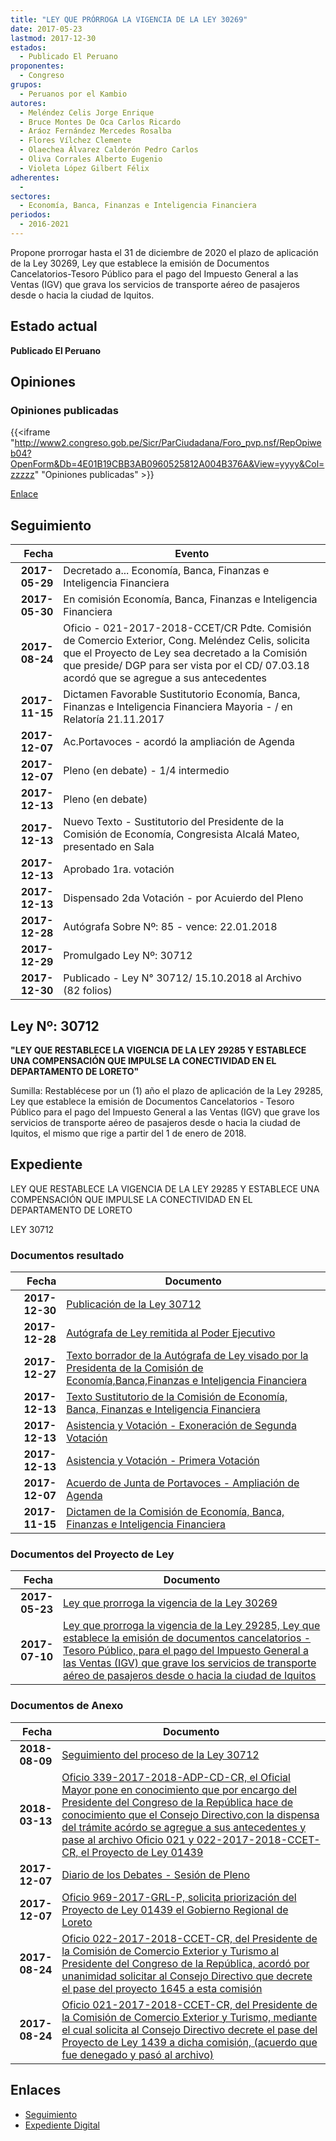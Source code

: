 ```yaml
---
title: "LEY QUE PRÓRROGA LA VIGENCIA DE LA LEY 30269"
date: 2017-05-23
lastmod: 2017-12-30
estados: 
  - Publicado El Peruano
proponentes: 
  - Congreso
grupos: 
  - Peruanos por el Kambio
autores: 
  - Meléndez Celis Jorge Enrique
  - Bruce Montes De Oca Carlos Ricardo
  - Aráoz Fernández Mercedes Rosalba
  - Flores Vílchez Clemente
  - Olaechea Álvarez Calderón Pedro Carlos
  - Oliva Corrales Alberto Eugenio
  - Violeta López Gilbert Félix
adherentes: 
  - 
sectores: 
  - Economía, Banca, Finanzas e Inteligencia Financiera
periodos: 
  - 2016-2021
---
```


Propone prorrogar hasta el 31 de diciembre de 2020 el plazo de aplicación de la Ley 30269, Ley que establece la emisión de Documentos Cancelatorios-Tesoro Público para el pago del Impuesto General a las Ventas (IGV) que grava los servicios de transporte aéreo de pasajeros desde o hacia la ciudad de Iquitos.


## Estado actual

**Publicado El Peruano**

## Opiniones

### Opiniones publicadas

{{<iframe "http://www2.congreso.gob.pe/Sicr/ParCiudadana/Foro_pvp.nsf/RepOpiweb04?OpenForm&Db=4E01B19CBB3AB0960525812A004B376A&View=yyyy&Col=zzzzz" "Opiniones publicadas" >}}

[Enlace](http://www2.congreso.gob.pe/Sicr/ParCiudadana/Foro_pvp.nsf/RepOpiweb04?OpenForm&Db=4E01B19CBB3AB0960525812A004B376A&View=yyyy&Col=zzzzz)

## Seguimiento

| Fecha | Evento |
|------:|--------|
| **2017-05-29** | Decretado a... Economía, Banca, Finanzas e Inteligencia Financiera|
| **2017-05-30** | En comisión Economía, Banca, Finanzas e Inteligencia Financiera|
| **2017-08-24** | Oficio - 021-2017-2018-CCET/CR Pdte. Comisión de Comercio Exterior, Cong. Meléndez Celis, solicita que el Proyecto de Ley sea decretado a la Comisión que preside/ DGP para ser vista por el CD/ 07.03.18 acordó que se agregue a sus antecedentes|
| **2017-11-15** | Dictamen Favorable Sustitutorio Economía, Banca, Finanzas e Inteligencia Financiera Mayoria - / en Relatoría 21.11.2017|
| **2017-12-07** | Ac.Portavoces - acordó la ampliación de Agenda|
| **2017-12-07** | Pleno (en debate) - 1/4 intermedio|
| **2017-12-13** | Pleno (en debate)|
| **2017-12-13** | Nuevo Texto - Sustitutorio del Presidente de la Comisión de Economía, Congresista Alcalá Mateo, presentado en Sala|
| **2017-12-13** | Aprobado 1ra. votación|
| **2017-12-13** | Dispensado 2da Votación - por Acuierdo del Pleno|
| **2017-12-28** | Autógrafa Sobre Nº: 85 - vence: 22.01.2018|
| **2017-12-29** | Promulgado Ley Nº: 30712|
| **2017-12-30** | Publicado - Ley N° 30712/ 15.10.2018 al Archivo (82 folios)|

## Ley Nº: 30712

**"LEY QUE RESTABLECE LA VIGENCIA DE LA LEY 29285 Y ESTABLECE UNA COMPENSACIÓN QUE IMPULSE LA CONECTIVIDAD EN EL DEPARTAMENTO DE LORETO"**

Sumilla: Restablécese por un (1) año el plazo de aplicación de la Ley 29285, Ley que establece la emisión de Documentos Cancelatorios - Tesoro Público para el pago del Impuesto General a las Ventas (IGV) que grave los servicios de transporte aéreo de pasajeros desde o hacia la ciudad de Iquitos, el mismo que rige a partir del 1 de enero de 2018.


## Expediente

LEY QUE RESTABLECE LA VIGENCIA DE LA LEY 29285 Y ESTABLECE UNA COMPENSACIÓN QUE IMPULSE LA CONECTIVIDAD EN EL DEPARTAMENTO DE LORETO

LEY 30712


### Documentos resultado

| Fecha | Documento |
|------:|--------|
| **2017-12-30** | [Publicación de la Ley 30712](http://www.leyes.congreso.gob.pe/Documentos/2016_2021/ADLP/Normas_Legales/30712-LEY.pdf) |
| **2017-12-28** | [Autógrafa de Ley remitida al Poder Ejecutivo](http://www.leyes.congreso.gob.pe/Documentos/2016_2021/ADLP/Texto_Aprobado/AU0143920171228.pdf) |
| **2017-12-27** | [Texto borrador de la Autógrafa de Ley visado por la Presidenta de la Comisión de Economía,Banca,Finanzas e Inteligencia Financiera](http://www.leyes.congreso.gob.pe/Documentos/2016_2021/Texto_Borrador_de_Autografa/BAU0143920171227.pdf) |
| **2017-12-13** | [Texto Sustitutorio de la Comisión de Economía, Banca, Finanzas e Inteligencia Financiera](http://www.leyes.congreso.gob.pe/Documentos/2016_2021/Texto_Sustitutorio/Proyectos_de_Ley/TS0143920171213.pdf) |
| **2017-12-13** | [Asistencia y Votación - Exoneración de Segunda Votación](http://www.leyes.congreso.gob.pe/Documentos/2016_2021/Asistencia_y_Votacion/Proyectos_de_Ley/Exoneracion_de_Segunda_Votacion/ESV0143920171213..pdf) |
| **2017-12-13** | [Asistencia y Votación - Primera Votación](http://www.leyes.congreso.gob.pe/Documentos/2016_2021/Asistencia_y_Votacion/Proyectos_de_Ley/AV0143920171213..pdf) |
| **2017-12-07** | [Acuerdo de Junta de Portavoces - Ampliación de Agenda](http://www.leyes.congreso.gob.pe/Documentos/2016_2021/Acuerdos/Junta_Portavoces/AJP0143920171207.pdf) |
| **2017-11-15** | [Dictamen de la Comisión de Economía, Banca, Finanzas e Inteligencia Financiera](http://www.leyes.congreso.gob.pe/Documentos/2016_2021/Dictamenes/Proyectos_de_Ley/01439DC09MAY20171115..pdf) |

### Documentos del Proyecto de Ley

| Fecha | Documento |
|------:|--------|
| **2017-05-23** | [Ley que prorroga la vigencia de la Ley 30269](http://www.leyes.congreso.gob.pe/Documentos/2016_2021/Proyectos_de_Ley_y_de_Resoluciones_Legislativas/PL0143920170523.PDF) |
| **2017-07-10** | [Ley que prorroga la vigencia de la Ley 29285, Ley que establece la emisión de documentos cancelatorios - Tesoro Público, para el pago del Impuesto General a las Ventas (IGV) que grave los servicios de transporte aéreo de pasajeros desde o hacia la ciudad de Iquitos](http://www.leyes.congreso.gob.pe/Documentos/2016_2021/Proyectos_de_Ley_y_de_Resoluciones_Legislativas/PL0164520170710..pdf) |

### Documentos de Anexo

| Fecha | Documento |
|------:|--------|
| **2018-08-09** | [Seguimiento del proceso de la Ley 30712](http://www.leyes.congreso.gob.pe/Documentos/2016_2021/Seguimiento_de_Proyectos_de_Ley/01439PL20180809.pdf) |
| **2018-03-13** | [Oficio 339-2017-2018-ADP-CD-CR, el Oficial Mayor pone en conocimiento que por encargo del Presidente del Congreso de la República hace de conocimiento que el Consejo Directivo,con la dispensa del trámite acórdo se agregue a sus antecedentes y pase al archivo Oficio 021 y 022-2017-2018-CCET-CR, el Proyecto de Ley 01439](http://www.leyes.congreso.gob.pe/Documentos/2016_2021/Oficios/Oficialia_Mayor/OFICIO-339-2017-2018-ADP-CD-CR.pdf) |
| **2017-12-07** | [Diario de los Debates - Sesión de Pleno](http://www.leyes.congreso.gob.pe/Documentos/2016_2021/ADLP/Diario_Debates/30712-TDD.pdf) |
| **2017-12-07** | [Oficio 969-2017-GRL-P, solicita priorización del Proyecto de Ley 01439 el Gobierno Regional de Loreto](http://www.leyes.congreso.gob.pe/Documentos/2016_2021/Oficios/Otras_Instituciones/OFICIO-969-2017-GRL-P.pdf) |
| **2017-08-24** | [Oficio 022-2017-2018-CCET-CR, del Presidente de la Comisión de Comercio Exterior y Turismo al Presidente del Congreso de la República, acordó por unanimidad solicitar al Consejo Directivo que decrete el pase del proyecto 1645 a esta comisión](http://www.leyes.congreso.gob.pe/Documentos/2016_2021/Oficios/Comisiones_Ordinarias/OFICIO-O22-2017-2018--CCET-CR..pdf) |
| **2017-08-24** | [Oficio 021-2017-2018-CCET-CR, del Presidente de la Comisión de Comercio Exterior y Turismo, mediante el cual solicita al Consejo Directivo decrete el pase del Proyecto de Ley 1439 a dicha comisión, (acuerdo que fue denegado y pasó al archivo)](http://www.leyes.congreso.gob.pe/Documentos/2016_2021/Oficios/Congresistas/OFICIO-021-2017-2018-CCET-CR..pdf) |

## Enlaces 

- [Seguimiento](http://www2.congreso.gob.pe/Sicr/TraDocEstProc/CLProLey2016.nsf/f7fff46988ca05b1052578e100829cc7/4da6721dc2580c84052581290082c3c0?OpenDocument)
- [Expediente Digital](http://www2.congreso.gob.pehttp://www2.congreso.gob.pe/Sicr/TraDocEstProc/CLProLey2016.nsf/f7fff46988ca05b1052578e100829cc7/4da6721dc2580c84052581290082c3c0?OpenDocument&Click=05257FB7005EB655.eb71d0cf91d8294e05256cdf006b5706/$Body/0.1C6C)
